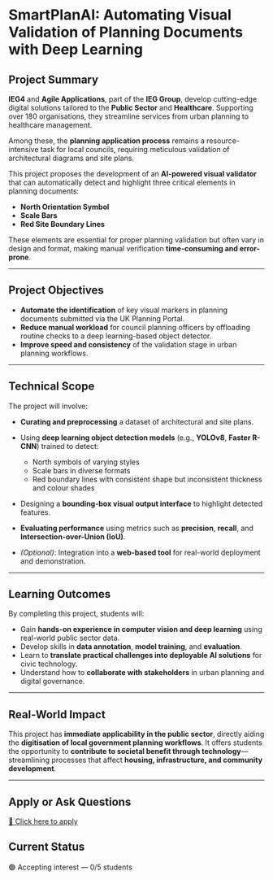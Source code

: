 # SmartPlanAI: Automating Visual Validation of Planning Documents with Deep Learning

## Project Summary

**IEG4** and **Agile Applications**, part of the **IEG Group**, develop cutting-edge digital solutions tailored to the **Public Sector** and **Healthcare**. Supporting over 180 organisations, they streamline services from urban planning to healthcare management.

Among these, the **planning application process** remains a resource-intensive task for local councils, requiring meticulous validation of architectural diagrams and site plans.

This project proposes the development of an **AI-powered visual validator** that can automatically detect and highlight three critical elements in planning documents:

* **North Orientation Symbol**
* **Scale Bars**
* **Red Site Boundary Lines**

These elements are essential for proper planning validation but often vary in design and format, making manual verification **time-consuming and error-prone**.

---

## Project Objectives

* **Automate the identification** of key visual markers in planning documents submitted via the UK Planning Portal.
* **Reduce manual workload** for council planning officers by offloading routine checks to a deep learning-based object detector.
* **Improve speed and consistency** of the validation stage in urban planning workflows.

---

## Technical Scope

The project will involve:

* **Curating and preprocessing** a dataset of architectural and site plans.
* Using **deep learning object detection models** (e.g., **YOLOv8**, **Faster R-CNN**) trained to detect:

  * North symbols of varying styles
  * Scale bars in diverse formats
  * Red boundary lines with consistent shape but inconsistent thickness and colour shades
* Designing a **bounding-box visual output interface** to highlight detected features.
* **Evaluating performance** using metrics such as **precision**, **recall**, and **Intersection-over-Union (IoU)**.
* *(Optional)*: Integration into a **web-based tool** for real-world deployment and demonstration.

---

## Learning Outcomes

By completing this project, students will:

* Gain **hands-on experience in computer vision and deep learning** using real-world public sector data.
* Develop skills in **data annotation**, **model training**, and **evaluation**.
* Learn to **translate practical challenges into deployable AI solutions** for civic technology.
* Understand how to **collaborate with stakeholders** in urban planning and digital governance.

---

## Real-World Impact

This project has **immediate applicability in the public sector**, directly aiding the **digitisation of local government planning workflows**. It offers students the opportunity to **contribute to societal benefit through technology**—streamlining processes that affect **housing, infrastructure, and community development**.

---

## Apply or Ask Questions
[📨 Click here to apply](https://github.com/fabriziocosta/projects-supervision/issues/new?template=application.yml&labels=application,project:smartplan-ai&title=Application:%20[Your%20Name]%20for%20smartplan-ai)

## Current Status
🟢 Accepting interest — 0/5 students
